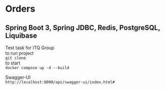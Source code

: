 # Orders 
## Spring Boot 3, Spring JDBC, Redis, PostgreSQL, Liquibase

Test task for ITQ Group <br>
to run project <br>
`git clone`<br>
to start <br>
`docker compose up -d --build`<br>

Swagger-UI<br>
`http://localhost:8090/api/swagger-ui/index.html#`


